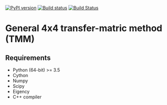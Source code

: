 [![PyPI version](https://badge.fury.io/py/GeneralTmm.svg)](https://badge.fury.io/py/GeneralTmm)
[![Build status](https://ci.appveyor.com/api/projects/status/hm7fnsatogrhkfgd/branch/master?svg=true)](https://ci.appveyor.com/project/ardiloot/generaltmm/branch/master)
[![Build Status](https://travis-ci.org/ardiloot/GeneralTmm.svg?branch=master)](https://travis-ci.org/ardiloot/GeneralTmm)

# General 4x4 transfer-matric method (TMM)

## Requirements
* Python (64-bit) >= 3.5
* Cython
* Numpy
* Scipy
* Eigency
* C++ compiler